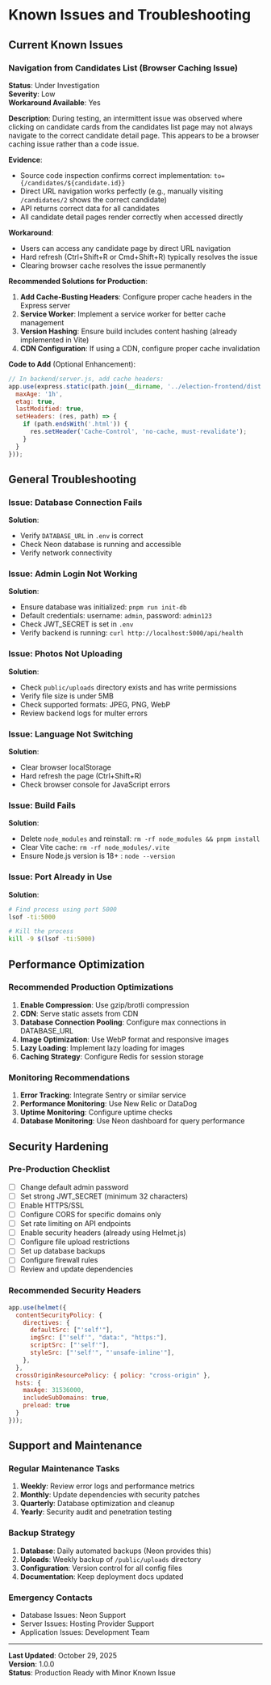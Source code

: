 # Known Issues and Troubleshooting

## Current Known Issues

### Navigation from Candidates List (Browser Caching Issue)
**Status**: Under Investigation  
**Severity**: Low  
**Workaround Available**: Yes

**Description**:
During testing, an intermittent issue was observed where clicking on candidate cards from the candidates list page may not always navigate to the correct candidate detail page. This appears to be a browser caching issue rather than a code issue.

**Evidence**:
- Source code inspection confirms correct implementation: `to={/candidates/${candidate.id}}`
- Direct URL navigation works perfectly (e.g., manually visiting `/candidates/2` shows the correct candidate)
- API returns correct data for all candidates
- All candidate detail pages render correctly when accessed directly

**Workaround**:
- Users can access any candidate page by direct URL navigation
- Hard refresh (Ctrl+Shift+R or Cmd+Shift+R) typically resolves the issue
- Clearing browser cache resolves the issue permanently

**Recommended Solutions for Production**:
1. **Add Cache-Busting Headers**: Configure proper cache headers in the Express server
2. **Service Worker**: Implement a service worker for better cache management
3. **Version Hashing**: Ensure build includes content hashing (already implemented in Vite)
4. **CDN Configuration**: If using a CDN, configure proper cache invalidation

**Code to Add** (Optional Enhancement):
```javascript
// In backend/server.js, add cache headers:
app.use(express.static(path.join(__dirname, '../election-frontend/dist'), {
  maxAge: '1h',
  etag: true,
  lastModified: true,
  setHeaders: (res, path) => {
    if (path.endsWith('.html')) {
      res.setHeader('Cache-Control', 'no-cache, must-revalidate');
    }
  }
}));
```

## General Troubleshooting

### Issue: Database Connection Fails
**Solution**:
- Verify `DATABASE_URL` in `.env` is correct
- Check Neon database is running and accessible
- Verify network connectivity

### Issue: Admin Login Not Working
**Solution**:
- Ensure database was initialized: `pnpm run init-db`
- Default credentials: username: `admin`, password: `admin123`
- Check JWT_SECRET is set in `.env`
- Verify backend is running: `curl http://localhost:5000/api/health`

### Issue: Photos Not Uploading
**Solution**:
- Check `public/uploads` directory exists and has write permissions
- Verify file size is under 5MB
- Check supported formats: JPEG, PNG, WebP
- Review backend logs for multer errors

### Issue: Language Not Switching
**Solution**:
- Clear browser localStorage
- Hard refresh the page (Ctrl+Shift+R)
- Check browser console for JavaScript errors

### Issue: Build Fails
**Solution**:
- Delete `node_modules` and reinstall: `rm -rf node_modules && pnpm install`
- Clear Vite cache: `rm -rf node_modules/.vite`
- Ensure Node.js version is 18+ : `node --version`

### Issue: Port Already in Use
**Solution**:
```bash
# Find process using port 5000
lsof -ti:5000

# Kill the process
kill -9 $(lsof -ti:5000)
```

## Performance Optimization

### Recommended Production Optimizations
1. **Enable Compression**: Use gzip/brotli compression
2. **CDN**: Serve static assets from CDN
3. **Database Connection Pooling**: Configure max connections in DATABASE_URL
4. **Image Optimization**: Use WebP format and responsive images
5. **Lazy Loading**: Implement lazy loading for images
6. **Caching Strategy**: Configure Redis for session storage

### Monitoring Recommendations
1. **Error Tracking**: Integrate Sentry or similar service
2. **Performance Monitoring**: Use New Relic or DataDog
3. **Uptime Monitoring**: Configure uptime checks
4. **Database Monitoring**: Use Neon dashboard for query performance

## Security Hardening

### Pre-Production Checklist
- [ ] Change default admin password
- [ ] Set strong JWT_SECRET (minimum 32 characters)
- [ ] Enable HTTPS/SSL
- [ ] Configure CORS for specific domains only
- [ ] Set rate limiting on API endpoints
- [ ] Enable security headers (already using Helmet.js)
- [ ] Configure file upload restrictions
- [ ] Set up database backups
- [ ] Configure firewall rules
- [ ] Review and update dependencies

### Recommended Security Headers
```javascript
app.use(helmet({
  contentSecurityPolicy: {
    directives: {
      defaultSrc: ["'self'"],
      imgSrc: ["'self'", "data:", "https:"],
      scriptSrc: ["'self'"],
      styleSrc: ["'self'", "'unsafe-inline'"],
    },
  },
  crossOriginResourcePolicy: { policy: "cross-origin" },
  hsts: {
    maxAge: 31536000,
    includeSubDomains: true,
    preload: true
  }
}));
```

## Support and Maintenance

### Regular Maintenance Tasks
1. **Weekly**: Review error logs and performance metrics
2. **Monthly**: Update dependencies with security patches
3. **Quarterly**: Database optimization and cleanup
4. **Yearly**: Security audit and penetration testing

### Backup Strategy
1. **Database**: Daily automated backups (Neon provides this)
2. **Uploads**: Weekly backup of `/public/uploads` directory
3. **Configuration**: Version control for all config files
4. **Documentation**: Keep deployment docs updated

### Emergency Contacts
- Database Issues: Neon Support
- Server Issues: Hosting Provider Support
- Application Issues: Development Team

---

**Last Updated**: October 29, 2025  
**Version**: 1.0.0  
**Status**: Production Ready with Minor Known Issue
